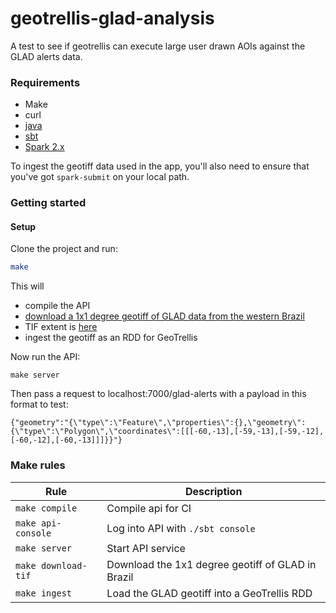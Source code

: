 # geotrellis-glad-analysis


A test to see if geotrellis can execute large user drawn AOIs against the GLAD alerts data.

### Requirements

* Make
* curl
* [java](http://openjdk.java.net/)
* [sbt](http://www.scala-sbt.org/download.html)
* [Spark 2.x](https://spark.apache.org/downloads.html)

To ingest the geotiff data used in the app, you'll also need to ensure that you've got `spark-submit` on your local path.

### Getting started

#### Setup

Clone the project and run:

```sh
make
```

This will

- compile the API
- [download a 1x1 degree geotiff of GLAD data from the western Brazil](http://s3.amazonaws.com/gfw2-data/alerts-tsv/temp/example-glad-dataset/clip.tif)
- TIF extent is [here](http://geojson.io/#data=data:application/json,%7B%22type%22%3A%22Feature%22%2C%22properties%22%3A%7B%7D%2C%22geometry%22%3A%7B%22type%22%3A%22Polygon%22%2C%22coordinates%22%3A%5B%5B%5B-60%2C-13%5D%2C%5B-59%2C-13%5D%2C%5B-59%2C-12%5D%2C%5B-60%2C-12%5D%2C%5B-60%2C-13%5D%5D%5D%7D%7D)
- ingest the geotiff as an RDD for GeoTrellis

Now run the API:
```
make server
```

Then pass a request to localhost:7000/glad-alerts with a payload in this format to test:
```
{"geometry":"{\"type\":\"Feature\",\"properties\":{},\"geometry\":{\"type\":\"Polygon\",\"coordinates\":[[[-60,-13],[-59,-13],[-59,-12],[-60,-12],[-60,-13]]]}}"}
```


### Make rules

| Rule | Description |
| --- | --- |
| `make compile` | Compile api for CI |
| `make api-console` | Log into API with `./sbt console` |
| `make server` | Start API service |
| `make download-tif` | Download the 1x1 degree geotiff of GLAD in Brazil
| `make ingest` | Load the GLAD geotiff into a GeoTrellis RDD |
